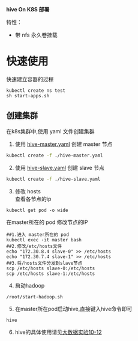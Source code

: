 **hive On K8S 部署**

特性：
- 带 nfs 永久卷挂载

# 快速使用
快速建立容器的过程
```
kubectl create ns test
sh start-apps.sh
```

## 创建集群  

在k8s集群中,使用 yaml 文件创建集群

1. 使用 [hive-master.yaml](./hive-master.yaml) 创建 master 节点

```bash
kubectl create -f ./hive-master.yaml
```

2. 使用 [hive-slave.yaml](./hive-slave.yaml) 创建 slave 节点

```bash
kubectl create -f ./hive-slave.yaml  
```

3. 修改 hosts  
查看各节点的ip
```
kubectl get pod -o wide
```
在master所在的 pod 修改节点的IP
```
##1.进入 master所在的 pod
kubectl exec -it master bash
##2.修改/etc/hosts文件  
echo "172.30.8.4 slave-0" >> /etc/hosts
echo "172.30.7.4 slave-1" >> /etc/hosts
##3.将/hosts文件分发到slave节点
scp /etc/hosts slave-0:/etc/hosts
scp /etc/hosts slave-1:/etc/hosts
```

4. 启动hadoop  
```
/root/start-hadoop.sh
```  

5. 在master所在pod启动hive,直接键入hive命令即可
```
hive
```  
6. hive的具体使用请见[大数据实验10-12](../../experiments)

